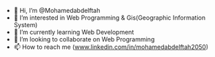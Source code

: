 - 👋 Hi, I’m @Mohamedabdelftah
- 👀 I’m interested in Web Programming & Gis(Geographic Information System)
- 🌱 I’m currently learning Web Development
- 💞️ I’m looking to collaborate on Web Programming
- 📫 How to reach me (www.linkedin.com/in/mohamedabdelftah2050)

<!---
Mohamedabdelftah/Mohamedabdelftah is a ✨ special ✨ repository because its `README.md` (this file) appears on your GitHub profile.
You can click the Preview link to take a look at your changes.
--->
